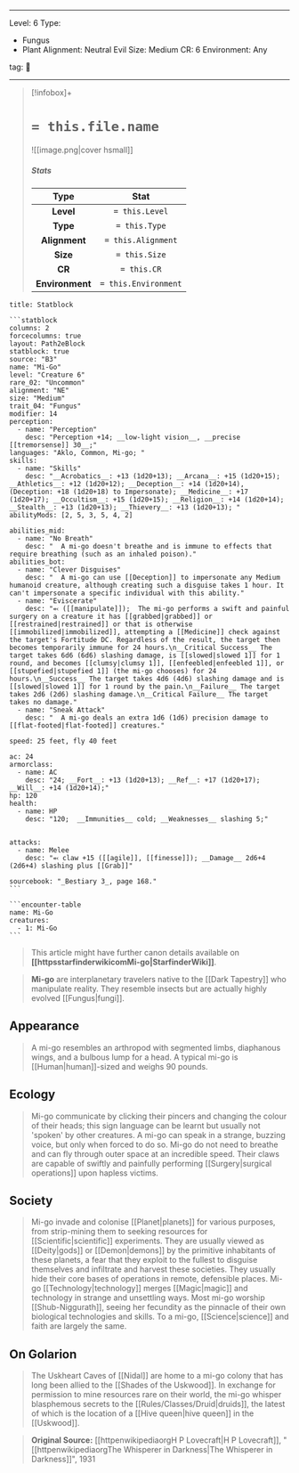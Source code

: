 
---


Level: 6
Type:
- Fungus
- Plant
Alignment: Neutral Evil
Size: Medium
CR: 6
Environment: Any


tag: 👹

---

> [!infobox]+
> #  `= this.file.name`
> ![[image.png|cover hsmall]]
> ##### Stats
> Type | Stat |
> :---:|:---:|
> **Level** | `= this.Level` |
> **Type** | `= this.Type` |
> **Alignment** | `= this.Alignment` |
> **Size** | `= this.Size` |
> **CR** | `= this.CR` |
> **Environment** | `= this.Environment` |




````ad-info
title: Statblock

```statblock
columns: 2
forcecolumns: true
layout: Path2eBlock
statblock: true
source: "B3"
name: "Mi-Go"
level: "Creature 6"
rare_02: "Uncommon"
alignment: "NE"
size: "Medium"
trait_04: "Fungus"
modifier: 14
perception:
  - name: "Perception"
    desc: "Perception +14; __low-light vision__, __precise [[tremorsense]] 30__;"
languages: "Aklo, Common, Mi-go; "
skills:
  - name: "Skills"
    desc: "__Acrobatics__: +13 (1d20+13); __Arcana__: +15 (1d20+15); __Athletics__: +12 (1d20+12); __Deception__: +14 (1d20+14), (Deception: +18 (1d20+18) to Impersonate); __Medicine__: +17 (1d20+17); __Occultism__: +15 (1d20+15); __Religion__: +14 (1d20+14); __Stealth__: +13 (1d20+13); __Thievery__: +13 (1d20+13); "
abilityMods: [2, 5, 3, 5, 4, 2]

abilities_mid:
  - name: "No Breath"
    desc: "  A mi-go doesn't breathe and is immune to effects that require breathing (such as an inhaled poison)."
abilities_bot:
  - name: "Clever Disguises"
    desc: "  A mi-go can use [[Deception]] to impersonate any Medium humanoid creature, although creating such a disguise takes 1 hour. It can't impersonate a specific individual with this ability."
  - name: "Eviscerate"
    desc: "⬻ ([[manipulate]]);  The mi-go performs a swift and painful surgery on a creature it has [[grabbed|grabbed]] or [[restrained|restrained]] or that is otherwise [[immobilized|immobilized]], attempting a [[Medicine]] check against the target's Fortitude DC. Regardless of the result, the target then becomes temporarily immune for 24 hours.\n__Critical Success__ The target takes 6d6 (6d6) slashing damage, is [[slowed|slowed 1]] for 1 round, and becomes [[clumsy|clumsy 1]], [[enfeebled|enfeebled 1]], or [[stupefied|stupefied 1]] (the mi-go chooses) for 24 hours.\n__Success__ The target takes 4d6 (4d6) slashing damage and is [[slowed|slowed 1]] for 1 round by the pain.\n__Failure__ The target takes 2d6 (2d6) slashing damage.\n__Critical Failure__ The target takes no damage."
  - name: "Sneak Attack"
    desc: "  A mi-go deals an extra 1d6 (1d6) precision damage to [[flat-footed|flat-footed]] creatures."

speed: 25 feet, fly 40 feet

ac: 24
armorclass:
  - name: AC
    desc: "24; __Fort__: +13 (1d20+13); __Ref__: +17 (1d20+17); __Will__: +14 (1d20+14);"
hp: 120
health:
  - name: HP
    desc: "120;  __Immunities__ cold; __Weaknesses__ slashing 5;"


attacks:
  - name: Melee
    desc: "⬻ claw +15 ([[agile]], [[finesse]]); __Damage__ 2d6+4 (2d6+4) slashing plus [[Grab]]"

sourcebook: "_Bestiary 3_, page 168."
```

```encounter-table
name: Mi-Go
creatures:
  - 1: Mi-Go
```

````







> This article might have further canon details available on **[[httpsstarfinderwikicomMi-go|StarfinderWiki]]**.


> **Mi-go** are interplanetary travelers native to the [[Dark Tapestry]] who manipulate reality. They resemble insects but are actually highly evolved [[Fungus|fungi]].



## Appearance

> A mi-go resembles an arthropod with segmented limbs, diaphanous wings, and a bulbous lump for a head. A typical mi-go is [[Human|human]]-sized and weighs 90 pounds.


## Ecology

> Mi-go communicate by clicking their pincers and changing the colour of their heads; this sign language can be learnt but usually not 'spoken' by other creatures. A mi-go can speak in a strange, buzzing voice, but only when forced to do so. Mi-go do not need to breathe and can fly through outer space at an incredible speed. Their claws are capable of swiftly and painfully performing [[Surgery|surgical operations]] upon hapless victims.


## Society

> Mi-go invade and colonise [[Planet|planets]] for various purposes, from strip-mining them to seeking resources for [[Scientific|scientific]] experiments. They are usually viewed as [[Deity|gods]] or [[Demon|demons]] by the primitive inhabitants of these planets, a fear that they exploit to the fullest to disguise themselves and infiltrate and harvest these societies. They usually hide their core bases of operations in remote, defensible places.
> Mi-go [[Technology|technology]] merges [[Magic|magic]] and technology in strange and unsettling ways. Most mi-go worship [[Shub-Niggurath]], seeing her fecundity as the pinnacle of their own biological technologies and skills. To a mi-go, [[Science|science]] and faith are largely the same.


## On Golarion

> The Uskheart Caves of [[Nidal]] are home to a mi-go colony that has long been allied to the [[Shades of the Uskwood]]. In exchange for permission to mine resources rare on their world, the mi-go whisper blasphemous secrets to the [[Rules/Classes/Druid|druids]], the latest of which is the location of a [[Hive queen|hive queen]] in the [[Uskwood]].


> **Original Source:** [[httpenwikipediaorgH P Lovecraft|H P Lovecraft]], "[[httpenwikipediaorgThe Whisperer in Darkness|The Whisperer in Darkness]]", 1931








